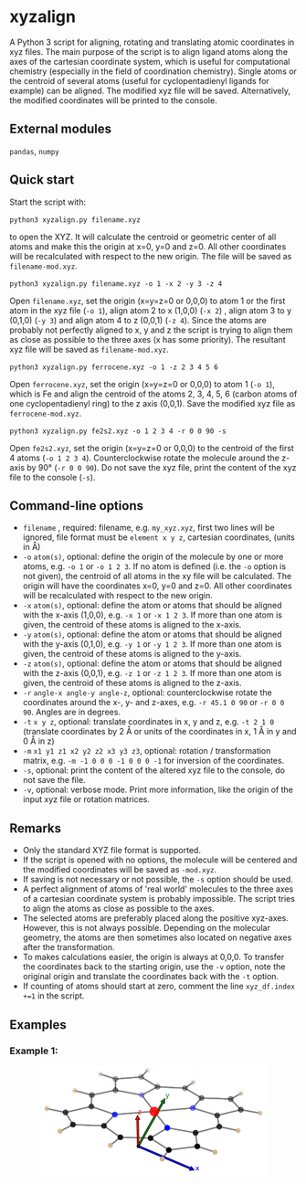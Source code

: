# xyzalign
A Python 3 script for aligning, rotating and translating atomic coordinates in xyz files. The main purpose of the script is to align ligand atoms along the axes of the cartesian coordinate system, which is useful for computational chemistry (especially in the field of coordination chemistry). Single atoms or the centroid of several atoms (useful for cyclopentadienyl ligands for example) can be aligned. The modified xyz file will be saved. Alternatively, the modified coordinates will be printed to the console. 

## External modules
`pandas`, `numpy`

## Quick start
 Start the script with:
```console
python3 xyzalign.py filename.xyz
```
to open the XYZ. It will calculate the centroid or geometric center of all atoms and make this the origin at x=0, y=0 and z=0. All other coordinates will be recalculated with respect to the new origin. The file will be saved as `filename-mod.xyz`.

```console
python3 xyzalign.py filename.xyz -o 1 -x 2 -y 3 -z 4
```
Open `filename.xyz`, set the origin (x=y=z=0 or 0,0,0) to atom 1 or the first atom in the xyz file (`-o 1`), align atom 2 to x (1,0,0) (`-x 2`) , align atom 3 to y (0,1,0) (`-y 3`) and align atom 4 to z (0,0,1) (`-z 4`). Since the atoms are probably not perfectly aligned to x, y and z the script is trying to align them as close as possible to the three axes (x has some priority). The resultant xyz file will be saved as `filename-mod.xyz`.

```console
python3 xyzalign.py ferrocene.xyz -o 1 -z 2 3 4 5 6
```
Open `ferrocene.xyz`, set the origin (x=y=z=0 or 0,0,0) to atom 1 (`-o 1`), which is Fe and align the centroid of the atoms 2, 3, 4, 5, 6 (carbon atoms of one cyclopentadienyl  ring) to the z axis (0,0,1). Save the modified xyz file as `ferrocene-mod.xyz`.

```console
python3 xyzalign.py fe2s2.xyz -o 1 2 3 4 -r 0 0 90 -s
```
Open `fe2s2.xyz`, set the origin (x=y=z=0 or 0,0,0) to the centroid of the first 4 atoms (`-o 1 2 3 4`). Counterclockwise rotate the molecule around the z-axis by 90° (`-r 0 0 90`). Do not save the xyz file, print the content of the xyz file to the console (`-s`).

## Command-line options
- `filename` , required: filename, e.g. `my_xyz.xyz`, first two lines will be ignored, file format must be `element x y z`, cartesian coordinates, (units in Å)
- `-o` `atom(s)`, optional:  define the origin of the molecule by one or more atoms, e.g. `-o 1` or `-o 1 2 3`. If no atom is defined (i.e. the `-o` option is not given), the centroid of all atoms in the xy file will be calculated. The origin will have the coordinates x=0, y=0 and z=0. All other coordinates will be recalculated with respect to the new origin.
-  `-x` `atom(s)`, optional: define the atom or atoms that should be aligned with the x-axis (1,0,0), e.g. `-x 1` or `-x 1 2 3`. If more than one atom is given, the centroid of these atoms is aligned to the x-axis.
-  `-y` `atom(s)`, optional: define the atom or atoms that should be aligned with the y-axis (0,1,0), e.g. `-y 1` or `-y 1 2 3`. If more than one atom is given, the centroid of these atoms is aligned to the y-axis.
-  `-z` `atom(s)`, optional: define the atom or atoms that should be aligned with the z-axis (0,0,1), e.g. `-z 1` or `-z 1 2 3`. If more than one atom is given, the centroid of these atoms is aligned to the z-axis.
-  `-r` `angle-x angle-y angle-z`, optional: counterclockwise rotate the coordinates around the x-, y- and z-axes, e.g. `-r 45.1 0 90` or `-r 0 0 90`. Angles are in degrees.
-  `-t` `x y z`, optional: translate coordinates in x, y and z, e.g. `-t 2 1 0` (translate coordinates by 2 Å or units of the coordinates in x, 1 Å in y and 0 Å in z)
-  `-m` `x1 y1 z1 x2 y2 z2 x3 y3 z3`, optional: rotation / transformation matrix, e.g. `-m -1 0 0 0 -1 0 0 0 -1` for inversion of the coordinates.
-  `-s`, optional: print the content of the altered xyz file to the console, do not save the file.
-  `-v`, optional: verbose mode. Print more information, like the origin of the input xyz file or rotation matrices.

## Remarks
- Only the standard XYZ file format is supported. 
- If the script is opened with no options, the molecule will be centered and the modified coordinates will be saved as `-mod.xyz`.
- If saving is not necessary or not possible, the `-s` option should be used.
- A perfect alignment of atoms of 'real world' molecules to the three axes of a cartesian coordinate system is probably impossible. The script tries to align the atoms as close as possible to the axes.
- The selected atoms are preferably placed along the positive xyz-axes. However, this is not always possible. Depending on the molecular geometry, the atoms are then sometimes also located on negative axes after the transformation. 
- To makes calculations easier, the origin is always at 0,0,0. To transfer the coordinates back to the starting origin, use the `-v` option, note the original origin and translate the coordinates back with the `-t` option.
- If counting of atoms should start at zero, comment the line `xyz_df.index +=1` in the script.

## Examples
### Example 1:

<p align="center">
<img width="400" alt="nipor1" src="/examples/nipor1.png">
</p>
